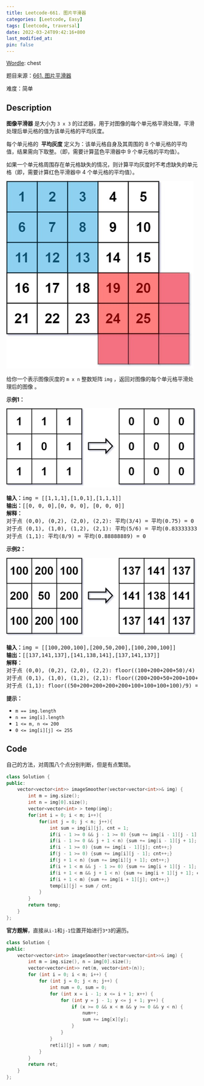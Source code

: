 ```yaml
---
title: Leetcode-661. 图片平滑器
categories: [Leetcode, Easy]
tags: [leetcode, traversal]
date: 2022-03-24T09:42:16+800
last_modified_at: 
pin: false
---
```


[Wordle](https://www.nytimes.com/games/wordle/index.html): chest

题目来源：[661. 图片平滑器](https://leetcode-cn.com/problems/image-smoother/)

难度：简单

## Description

**图像平滑器** 是大小为 `3 x 3` 的过滤器，用于对图像的每个单元格平滑处理，平滑处理后单元格的值为该单元格的平均灰度。

每个单元格的  **平均灰度** 定义为：该单元格自身及其周围的 8 个单元格的平均值，结果需向下取整。（即，需要计算蓝色平滑器中 9 个单元格的平均值）。

如果一个单元格周围存在单元格缺失的情况，则计算平均灰度时不考虑缺失的单元格（即，需要计算红色平滑器中 4 个单元格的平均值）。

![](/images/posts/2022-03-24-09-43-46.png)

给你一个表示图像灰度的 `m x n` 整数矩阵 `img` ，返回对图像的每个单元格平滑处理后的图像 。

**示例1：**

![](/images/posts/2022-03-24-09-44-10.png)

<pre>
<strong>输入：</strong>img = [[1,1,1],[1,0,1],[1,1,1]]
<strong>输出：</strong>[[0, 0, 0],[0, 0, 0], [0, 0, 0]]
<strong>解释：</strong>
对于点 (0,0), (0,2), (2,0), (2,2): 平均(3/4) = 平均(0.75) = 0
对于点 (0,1), (1,0), (1,2), (2,1): 平均(5/6) = 平均(0.83333333) = 0
对于点 (1,1): 平均(8/9) = 平均(0.88888889) = 0
</pre>

**示例2：**

![](/images/posts/2022-03-24-09-44-40.png)

<pre>
<strong>输入：</strong>img = [[100,200,100],[200,50,200],[100,200,100]]
<strong>输出：</strong>[[137,141,137],[141,138,141],[137,141,137]]
<strong>解释：</strong>
对于点 (0,0), (0,2), (2,0), (2,2): floor((100+200+200+50)/4) = floor(137.5) = 137
对于点 (0,1), (1,0), (1,2), (2,1): floor((200+200+50+200+100+100)/6) = floor(141.666667) = 141
对于点 (1,1): floor((50+200+200+200+200+100+100+100+100)/9) = floor(138.888889) = 138
</pre>

**提示：**

- `m == img.length`
- `n == img[i].length`
- `1 <= m, n <= 200`
- `0 <= img[i][j] <= 255`


## Code
自己的方法，对周围八个点分别判断，但是有点繁琐。
```c++
class Solution {
public:
    vector<vector<int>> imageSmoother(vector<vector<int>>& img) {
        int m = img.size();
        int n = img[0].size();
        vector<vector<int> > temp(img);
        for(int i = 0; i < m; i++){
            for(int j = 0; j < n; j++){
                int sum = img[i][j], cnt = 1;
                if(i - 1 >= 0 && j - 1 >= 0) {sum += img[i - 1][j - 1]; cnt++;}
                if(i - 1 >= 0 && j + 1 < n) {sum += img[i - 1][j + 1]; cnt++;}
                if(i - 1 >= 0) {sum += img[i - 1][j]; cnt++;}
                if(j - 1 >= 0) {sum += img[i][j - 1]; cnt++;}
                if(j + 1 < n) {sum += img[i][j + 1]; cnt++;}
                if(i + 1 < m && j - 1 >= 0) {sum += img[i + 1][j - 1]; cnt++;}
                if(i + 1 < m && j + 1 < n) {sum += img[i + 1][j + 1]; cnt++;}
                if(i + 1 < m) {sum += img[i + 1][j]; cnt++;}
                temp[i][j] = sum / cnt;
            }
        }
        return temp;
    }
};
```

**官方题解**，直接从`i-1`和`j-1`位置开始进行`3*3`的遍历。
```c++
class Solution {
public:
    vector<vector<int>> imageSmoother(vector<vector<int>>& img) {
        int m = img.size(), n = img[0].size();
        vector<vector<int>> ret(m, vector<int>(n));
        for (int i = 0; i < m; i++) {
            for (int j = 0; j < n; j++) {
                int num = 0, sum = 0;
                for (int x = i - 1; x <= i + 1; x++) {
                    for (int y = j - 1; y <= j + 1; y++) {
                        if (x >= 0 && x < m && y >= 0 && y < n) {
                            num++;
                            sum += img[x][y];
                        }
                    }
                }
                ret[i][j] = sum / num;
            }
        }
        return ret;
    }
};
```
